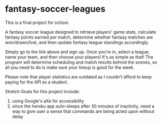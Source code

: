 # fantasy-soccer-leagues

This is a final project for school.

A fantasy soccer league designed to retrieve players' game stats, calculate fantasy points earned per match, determine whether fantasy matches are won/drawn/lost, and then update fantasy league standings accordingly.

Simply go to the link above and sign up. Once you're in, select a league, name your team, and then choose your players! It's as simple as that! The program will determine scheduling and match results behind the scenes, so all you need to do is make sure your lineup is good for the week.

Please note that player statistics are outdated as I couldn't afford to keep paying for the API as a student.

Stretch Goals for this project include:
1. using Google's aXe for accessibility
2. since the heroku app auto-sleeps after 30 minutes of inactivity, need a way to give user a sense that commands are being acted upon without delay
